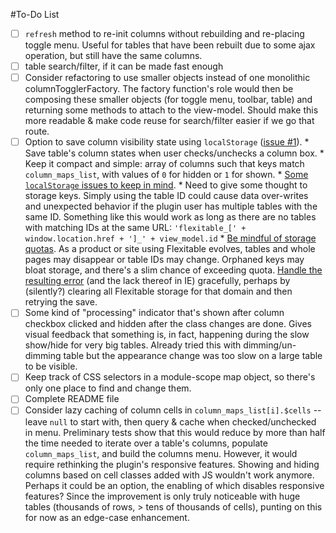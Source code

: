 #To-Do List

* [ ] `refresh` method to re-init columns without rebuilding and re-placing
      toggle menu. Useful for tables that have been rebuilt due to some ajax
      operation, but still have the same columns.
* [ ] table search/filter, if it can be made fast enough
* [ ] Consider refactoring to use smaller objects instead of one monolithic 
      columnTogglerFactory. The factory function's role would then be composing
      these smaller objects (for toggle menu, toolbar, table) and returning some
      methods to attach to the view-model. Should make this more readable & make
      code reuse for search/filter easier if we go that route.
* [ ] Option to save column visibility state using `localStorage` 
      ([issue #1](https://github.com/adammessinger/Flexitable/issues/1)).
      * Save table's column states when user checks/unchecks a column box.
      * Keep it compact and simple: array of columns such that keys match 
        `column_maps_list`, with values of `0` for hidden or `1` for shown.
      * [Some `localStorage` issues to keep in mind](http://htmlui.com/blog/2011-08-23-5-obscure-facts-about-html5-localstorage.html).
      * Need to give some thought to storage keys. Simply using the table ID 
        could cause data over-writes and unexpected behavior if the plugin  user 
        has multiple tables with the same ID. Something like this would work as 
        long as there are no tables with matching IDs at the same URL:
        `'flexitable_[' + window.location.href + ']_' + view_model.id`
      * [Be mindful of storage quotas](http://www.raymondcamden.com/2015/04/14/blowing-up-localstorage-or-what-happens-when-you-exceed-quota/).
        As a product or site using Flexitable evolves, tables and whole pages may
        disappear or table IDs may change. Orphaned keys may bloat storage, and 
        there's a slim chance of exceeding quota. [Handle the resulting error](http://www.html5rocks.com/en/tutorials/offline/quota-research/#tos-localstorage) 
        (and the lack thereof in IE) gracefully, perhaps by (silently?) clearing
        all Flexitable storage for that domain and then retrying the save.
* [ ] Some kind of "processing" indicator that's shown after column checkbox
      clicked and hidden after the class changes are done. Gives visual feedback
      that something is, in fact, happening during the slow show/hide for very
      big tables. Already tried this with dimming/un-dimming table but the
      appearance change was too slow on a large table to be visible.
* [ ] Keep track of CSS selectors in a module-scope map object, so there's only
      one place to find and change them.
* [ ] Complete README file
* [ ] Consider lazy caching of column cells in `column_maps_list[i].$cells` -- 
      leave `null` to start with, then query & cache when checked/unchecked in
      menu. Preliminary tests show that this would reduce by more than half the
      time needed to iterate over a table's columns, populate `column_maps_list`,
      and build the columns menu. However, it would require rethinking the plugin's
      responsive features. Showing and hiding columns based on cell classes added
      with JS wouldn't work anymore. Perhaps it could be an option, the enabling
      of which disables responsive features? Since the improvement is only truly
      noticeable with huge tables (thousands of rows, > tens of thousands of cells),
      punting on this for now as an edge-case enhancement.

